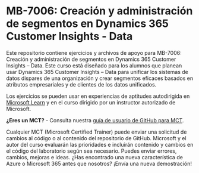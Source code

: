 # MB-7006: Creación y administración de segmentos en Dynamics 365 Customer Insights - Data

Este repositorio contiene ejercicios y archivos de apoyo para MB-7006: Creación y administración de segmentos en Dynamics 365 Customer Insights – Data. Este curso está diseñado para los alumnos que planean usar Dynamics 365 Customer Insights – Data para unificar los sistemas de datos dispares de una organización y crear segmentos eficaces basados en atributos empresariales y de clientes de los datos unificados.

Los ejercicios se pueden usar en experiencias de aptitudes autodirigida en [Microsoft Learn](https://learn.microsoft.com) y en el curso dirigido por un instructor autorizado de Microsoft.

**¿Eres un MCT?** - Consulta nuestra [guía de usuario de GitHub para MCT](https://microsoftlearning.github.io/MCT-User-Guide/).

Cualquier MCT (Microsoft Certified Trainer) puede enviar una solicitud de cambios al código o al contenido del repositorio de GitHub. Microsoft y el autor del curso evaluarán las prioridades e incluirán contenido y cambios en el código del laboratorio según sea necesario. Puedes enviar errores, cambios, mejoras e ideas. ¿Has encontrado una nueva característica de Azure o Microsoft 365 antes que nosotros? ¡Envía una nueva demostración!

